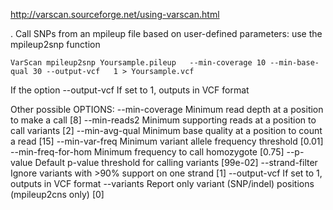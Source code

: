 http://varscan.sourceforge.net/using-varscan.html


. Call SNPs from an mpileup file based on user-defined parameters: use the mpileup2snp function

```
VarScan mpileup2snp Yoursample.pileup   --min-coverage 10 --min-base-qual 30 --output-vcf   1 > Yoursample.vcf
```
If the option --output-vcf	If set to 1, outputs in VCF format

Other possible OPTIONS:
	--min-coverage	Minimum read depth at a position to make a call [8]
	--min-reads2	Minimum supporting reads at a position to call variants [2]
	--min-avg-qual	Minimum base quality at a position to count a read [15]
	--min-var-freq	Minimum variant allele frequency threshold [0.01]
	--min-freq-for-hom	Minimum frequency to call homozygote [0.75]
	--p-value	Default p-value threshold for calling variants [99e-02]
	--strand-filter	Ignore variants with >90% support on one strand [1]
	--output-vcf	If set to 1, outputs in VCF format
	--variants	Report only variant (SNP/indel) positions (mpileup2cns only) [0]
